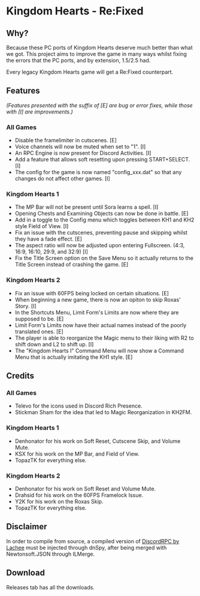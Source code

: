# Kingdom Hearts - Re:Fixed

## Why?

Because these PC ports of Kingdom Hearts deserve much better than what we got.  This project aims to improve the game in many ways whilst fixing the errors that the PC ports, and by extension, 1.5/2.5 had.  
  
Every legacy Kingdom Hearts game will get a Re:Fixed counterpart.

## Features

_(Features presented with the suffix of [E] are bug or error fixes, while those with [I] are improvements.)_

### All Games
- Disable the framelimiter in cutscenes. [E]
- Voice channels will now be muted when set to "1". [I]
- An RPC Engine is now present for Discord Activities. [I]
- Add a feature that allows soft resetting upon pressing START+SELECT. [I]
- The config for the game is now named "config_xxx.dat" so that any changes do not affect other games. [I]

### Kingdom Hearts 1
- The MP Bar will not be present until Sora learns a spell. [I]
- Opening Chests and Examining Objects can now be done in battle. [E]
- Add in a toggle to the Config menu which toggles between KH1 and KH2 style Field of View. [I]
- Fix an issue with the cutscenes, preventing pause and skipping whilst they have a fade effect. [E]
- The aspect ratio will now be adjusted upon entering Fullscreen. (4:3, 16:9, 16:10, 29:9, and 32:9) [I]
- Fix the Title Screen option on the Save Menu so it actually returns to the Title Screen instead of crashing the game. [E]

### Kingdom Hearts 2
- Fix an issue with 60FPS being locked on certain situations. [E]
- When beginning a new game, there is now an opiton to skip Roxas' Story. [I]
- In the Shortcuts Menu, Limit Form's Limits are now where they are supposed to be. [E]
- Limit Form's Limits now have their actual names instead of the poorly translated ones. [E]
- The player is able to reorganize the Magic menu to their liking with R2 to shift down and L2 to shift up. [I]
- The "Kingdom Hearts I" Command Menu will now show a Command Menu that is actually imitating the KH1 style. [E]

## Credits

### All Games
- Televo for the icons used in Discord Rich Presence.
- Stickman Sham for the idea that led to Magic Reorganization in KH2FM.

### Kingdom Hearts 1
- Denhonator for his work on Soft Reset, Cutscene Skip, and Volume Mute.
- KSX for his work on the MP Bar, and Field of View.
- TopazTK for everything else.

### Kingdom Hearts 2
- Denhonator for his work on Soft Reset and Volume Mute.
- Drahsid for his work on the 60FPS Framelock Issue.
- Y2K for his work on the Roxas Skip.
- TopazTK for everything else.

## Disclaimer
In order to compile from source, a compiled version of [DiscordRPC by Lachee](https://github.com/Lachee/discord-rpc-csharp) must be injected through dnSpy, after being merged with Newtonsoft.JSON through ILMerge.

## Download

Releases tab has all the downloads.

